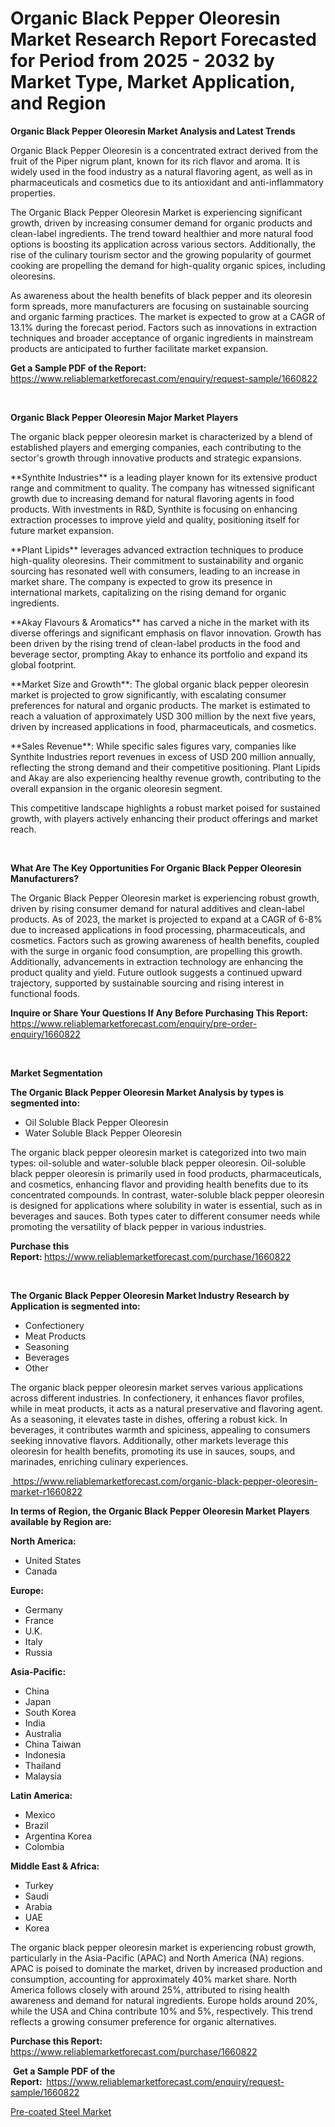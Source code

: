 <p><h1>Organic Black Pepper Oleoresin Market Research Report Forecasted for Period from 2025 -  2032 by Market Type, Market Application, and Region</h1></p><p><strong>Organic Black Pepper Oleoresin Market Analysis and Latest Trends</strong></p>
<p><p>Organic Black Pepper Oleoresin is a concentrated extract derived from the fruit of the Piper nigrum plant, known for its rich flavor and aroma. It is widely used in the food industry as a natural flavoring agent, as well as in pharmaceuticals and cosmetics due to its antioxidant and anti-inflammatory properties. </p><p>The Organic Black Pepper Oleoresin Market is experiencing significant growth, driven by increasing consumer demand for organic products and clean-label ingredients. The trend toward healthier and more natural food options is boosting its application across various sectors. Additionally, the rise of the culinary tourism sector and the growing popularity of gourmet cooking are propelling the demand for high-quality organic spices, including oleoresins.</p><p>As awareness about the health benefits of black pepper and its oleoresin form spreads, more manufacturers are focusing on sustainable sourcing and organic farming practices. The market is expected to grow at a CAGR of 13.1% during the forecast period. Factors such as innovations in extraction techniques and broader acceptance of organic ingredients in mainstream products are anticipated to further facilitate market expansion.</p></p>
<p><strong>Get a Sample PDF of the Report:&nbsp;</strong> <a href="https://www.reliablemarketforecast.com/enquiry/request-sample/1660822?utm_campaign=3308&utm_medium=2&utm_source=Github&utm_content=ia&utm_term=29032025&utm_id=organic-black-pepper-oleoresin">https://www.reliablemarketforecast.com/enquiry/request-sample/1660822</a></p>
<p>&nbsp;</p>
<p><strong>Organic Black Pepper Oleoresin Major Market Players</strong></p>
<p><p>The organic black pepper oleoresin market is characterized by a blend of established players and emerging companies, each contributing to the sector's growth through innovative products and strategic expansions.</p><p>**Synthite Industries** is a leading player known for its extensive product range and commitment to quality. The company has witnessed significant growth due to increasing demand for natural flavoring agents in food products. With investments in R&D, Synthite is focusing on enhancing extraction processes to improve yield and quality, positioning itself for future market expansion.</p><p>**Plant Lipids** leverages advanced extraction techniques to produce high-quality oleoresins. Their commitment to sustainability and organic sourcing has resonated well with consumers, leading to an increase in market share. The company is expected to grow its presence in international markets, capitalizing on the rising demand for organic ingredients.</p><p>**Akay Flavours & Aromatics** has carved a niche in the market with its diverse offerings and significant emphasis on flavor innovation. Growth has been driven by the rising trend of clean-label products in the food and beverage sector, prompting Akay to enhance its portfolio and expand its global footprint.</p><p>**Market Size and Growth**: The global organic black pepper oleoresin market is projected to grow significantly, with escalating consumer preferences for natural and organic products. The market is estimated to reach a valuation of approximately USD 300 million by the next five years, driven by increased applications in food, pharmaceuticals, and cosmetics.</p><p>**Sales Revenue**: While specific sales figures vary, companies like Synthite Industries report revenues in excess of USD 200 million annually, reflecting the strong demand and their competitive positioning. Plant Lipids and Akay are also experiencing healthy revenue growth, contributing to the overall expansion in the organic oleoresin segment. </p><p>This competitive landscape highlights a robust market poised for sustained growth, with players actively enhancing their product offerings and market reach.</p></p>
<p>&nbsp;</p>
<p><strong>What Are The Key Opportunities For Organic Black Pepper Oleoresin Manufacturers?</strong></p>
<p><p>The Organic Black Pepper Oleoresin market is experiencing robust growth, driven by rising consumer demand for natural additives and clean-label products. As of 2023, the market is projected to expand at a CAGR of 6-8% due to increased applications in food processing, pharmaceuticals, and cosmetics. Factors such as growing awareness of health benefits, coupled with the surge in organic food consumption, are propelling this growth. Additionally, advancements in extraction technology are enhancing the product quality and yield. Future outlook suggests a continued upward trajectory, supported by sustainable sourcing and rising interest in functional foods.</p></p>
<p><strong>Inquire or Share Your Questions If Any Before Purchasing This Report:</strong> <a href="https://www.reliablemarketforecast.com/enquiry/pre-order-enquiry/1660822?utm_campaign=3308&utm_medium=2&utm_source=Github&utm_content=ia&utm_term=29032025&utm_id=organic-black-pepper-oleoresin">https://www.reliablemarketforecast.com/enquiry/pre-order-enquiry/1660822</a></p>
<p>&nbsp;</p>
<p><strong>Market Segmentation</strong></p>
<p><strong>The Organic Black Pepper Oleoresin Market Analysis by types is segmented into:</strong></p>
<p><ul><li>Oil Soluble Black Pepper Oleoresin</li><li>Water Soluble Black Pepper Oleoresin</li></ul></p>
<p><p>The organic black pepper oleoresin market is categorized into two main types: oil-soluble and water-soluble black pepper oleoresin. Oil-soluble black pepper oleoresin is primarily used in food products, pharmaceuticals, and cosmetics, enhancing flavor and providing health benefits due to its concentrated compounds. In contrast, water-soluble black pepper oleoresin is designed for applications where solubility in water is essential, such as in beverages and sauces. Both types cater to different consumer needs while promoting the versatility of black pepper in various industries.</p></p>
<p><strong>Purchase this Report:&nbsp;</strong><a href="https://www.reliablemarketforecast.com/purchase/1660822?utm_campaign=3308&utm_medium=2&utm_source=Github&utm_content=ia&utm_term=29032025&utm_id=organic-black-pepper-oleoresin">https://www.reliablemarketforecast.com/purchase/1660822</a></p>
<p>&nbsp;</p>
<p><strong>The Organic Black Pepper Oleoresin Market Industry Research by Application is segmented into:</strong></p>
<p><ul><li>Confectionery</li><li>Meat Products</li><li>Seasoning</li><li>Beverages</li><li>Other</li></ul></p>
<p><p>The organic black pepper oleoresin market serves various applications across different industries. In confectionery, it enhances flavor profiles, while in meat products, it acts as a natural preservative and flavoring agent. As a seasoning, it elevates taste in dishes, offering a robust kick. In beverages, it contributes warmth and spiciness, appealing to consumers seeking innovative flavors. Additionally, other markets leverage this oleoresin for health benefits, promoting its use in sauces, soups, and marinades, enriching culinary experiences.</p></p>
<p><a href="https://www.reliablemarketforecast.com/organic-black-pepper-oleoresin-market-r1660822?utm_campaign=3308&utm_medium=2&utm_source=Github&utm_content=ia&utm_term=29032025&utm_id=organic-black-pepper-oleoresin">&nbsp;https://www.reliablemarketforecast.com/organic-black-pepper-oleoresin-market-r1660822</a></p>
<p><strong>In terms of Region, the Organic Black Pepper Oleoresin Market Players available by Region are:</strong></p>
<p>
    <p> <strong> North America: </strong>
        <ul>
            <li>United States</li>
            <li>Canada</li>
        </ul>
        </p> 
    <p> <strong> Europe: </strong>
        <ul>
            <li>Germany</li>
            <li>France</li>
            <li>U.K.</li>
            <li>Italy</li>
            <li>Russia</li>
        </ul>
        </p> 
    <p> <strong> Asia-Pacific: </strong>
        <ul>
            <li>China</li>
            <li>Japan</li>
            <li>South Korea</li>
            <li>India</li>
            <li>Australia</li>
            <li>China Taiwan</li>
            <li>Indonesia</li>
            <li>Thailand</li>
            <li>Malaysia</li>
        </ul>
        </p> 
    <p> <strong> Latin America: </strong>
        <ul>
            <li>Mexico</li>
            <li>Brazil</li>
            <li>Argentina Korea</li>
            <li>Colombia</li>
        </ul>
        </p> 
    <p> <strong> Middle East & Africa: </strong>
        <ul>
            <li>Turkey</li>
            <li>Saudi</li>
            <li>Arabia</li>
            <li>UAE</li>
            <li>Korea</li>
        </ul>
    </p>
    </p>
<p><p>The organic black pepper oleoresin market is experiencing robust growth, particularly in the Asia-Pacific (APAC) and North America (NA) regions. APAC is poised to dominate the market, driven by increased production and consumption, accounting for approximately 40% market share. North America follows closely with around 25%, attributed to rising health awareness and demand for natural ingredients. Europe holds around 20%, while the USA and China contribute 10% and 5%, respectively. This trend reflects a growing consumer preference for organic alternatives.</p></p>
<p><strong>Purchase this Report: </strong><a href="https://www.reliablemarketforecast.com/purchase/1660822?utm_campaign=3308&utm_medium=2&utm_source=Github&utm_content=ia&utm_term=29032025&utm_id=organic-black-pepper-oleoresin">https://www.reliablemarketforecast.com/purchase/1660822</a></p>
<p>&nbsp;<strong>Get a Sample PDF of the Report:&nbsp;&nbsp;</strong><a href="https://www.reliablemarketforecast.com/enquiry/request-sample/1660822?utm_campaign=3308&utm_medium=2&utm_source=Github&utm_content=ia&utm_term=29032025&utm_id=organic-black-pepper-oleoresin">https://www.reliablemarketforecast.com/enquiry/request-sample/1660822</a></p>
<p><strong></strong></p>
<p><p><a href="https://github.com/oshrykauraj7/Market-Research-Report-List-1/blob/main/pre-coated-steel-market.md?utm_campaign=3308&utm_medium=2&utm_source=Github&utm_content=ia&utm_term=29032025&utm_id=organic-black-pepper-oleoresin">Pre-coated Steel Market</a></p></p>